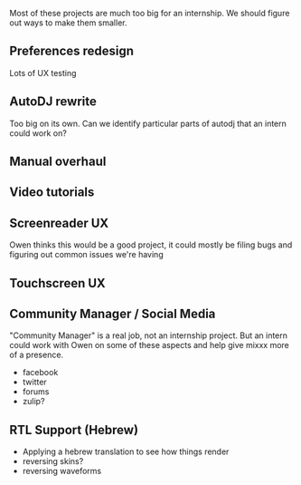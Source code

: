 Most of these projects are much too big for an internship.  We should figure out ways to make them smaller.

## Preferences redesign

Lots of UX testing

## AutoDJ rewrite

Too big on its own.  Can we identify particular parts of autodj that an intern could work on?

## Manual overhaul

## Video tutorials

## Screenreader UX

Owen thinks this would be a good project, it could mostly be filing bugs and figuring out common issues we're having

## Touchscreen UX

## Community Manager / Social Media

"Community Manager" is a real job, not an internship project.  But an intern could work with Owen on some of these aspects and help give mixxx more of a presence.

* facebook
* twitter
* forums
* zulip?

## RTL Support (Hebrew)

* Applying a hebrew translation to see how things render
* reversing skins?
* reversing waveforms